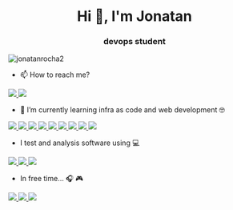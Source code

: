 <h1 align="center">Hi 👋, I'm Jonatan</h1>
<h3 align="center"> devops student</h3>

<p align="left"> <img src="https://komarev.com/ghpvc/?username=jonatanrocha2&label=Profile%20views&color=0e75b6&style=flat" alt="jonatanrocha2" /> </p>

- 📫 How to reach me? 

<a href="https://www.linkedin.com/in/jonatanrocha25/" alt="Linkedin">
<img src="https://img.shields.io/badge/-Linkedin-6610F2?style=for-the-badge&logo=Linkedin&logoColor=FFFFFF&link=https://www.linkedin.com/in/jonatanrocha25/"/>
</a>

<a href="https://twitter.com/JonatanRocha25" alt="Twitter">
<img src="https://img.shields.io/badge/Twitter-1DA1F2?style=for-the-badge&logo=twitter&logoColor=FFFFFF&link=https://twitter.com/JonatanRocha25"/>
</a>


- 🌱 I’m currently learning infra as code and web development 🤓


<a href="">
<img src="https://img.shields.io/badge/Linux-FCC624?style=for-the-badge&logo=linux&logoColor=FFFFFF&"/>
</a>

<a href="">
<img src="https://img.shields.io/badge/JavaScript-F7DF1E?style=for-the-badge&logo=JavaScript&logoColor=white"/>
</a>

<a href="">
<img src="https://img.shields.io/badge/Node.js-43853D?style=for-the-badge&logo=node.js&logoColor=white"/>
</a>

<a href="">
<img src="https://img.shields.io/badge/Java-ED8B00?style=for-the-badge&logo=java&logoColor=white"/>
</a>

<a href="">
<img src="https://img.shields.io/badge/Shell_Script-121011?style=for-the-badge&logo=gnu-bash&logoColor=white"/>
</a>

<a href="">
<img src="https://img.shields.io/badge/docker-%230db7ed.svg?style=for-the-badge&logo=docker&logoColor=white"/>
</a>

<a href="">
<img src="https://img.shields.io/badge/ansible-%231A1918.svg?style=for-the-badge&logo=ansible&logoColor=white"/>
</a>

<a href="">
<img src="https://img.shields.io/badge/kubernetes-%23326ce5.svg?style=for-the-badge&logo=kubernetes&logoColor=white"/>
</a>

<a href="">
<img src="https://img.shields.io/badge/Jenkins-D24939?style=for-the-badge&logo=Jenkins&logoColor=white"/>
</a>

- I test and analysis software using 💻

<a href="">
<img src="https://img.shields.io/badge/Kibana-005571?style=for-the-badge&logo=Kibana&logoColor=white"/>
</a>

<a href="">
<img src="https://img.shields.io/badge/SonarLint-CB2029?style=for-the-badge&logo=sonarlint&logoColor=white"/>
</a>

<a href="">
<img src="https://img.shields.io/badge/grafana-%23F46800.svg?style=for-the-badge&logo=grafana&logoColor=white"/>
</a>


- In free time... 🎧 🎮


<a href="">
<img src="https://img.shields.io/badge/Steam-000000?style=for-the-badge&logo=steam&logoColor=white"/>
</a>

<a href="">
<img src="https://img.shields.io/badge/Origin-148EFF?style=for-the-badge&logo=origin&logoColor=white"/>
</a>

<a href="">
<img src="https://img.shields.io/badge/Deezer-FEAA2D?style=for-the-badge&logo=deezer&logoColor=white"/>
</a>


